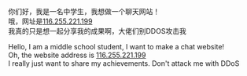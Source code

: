 你们好，我是一名中学生，我想做一个聊天网站！<br>
哦，网址是<a href="http://116.255.221.199">116.255.221.199</a><br>
我真的只是想一起分享我的成果啊，大佬们别DDOS攻击我

Hello, I am a middle school student, I want to make a chat website! <br>
Oh, the website address is <a href="http://116.255.221.199">116.255.221.199</a><br>
I really just want to share my achievements. Don't attack me with DDoS

